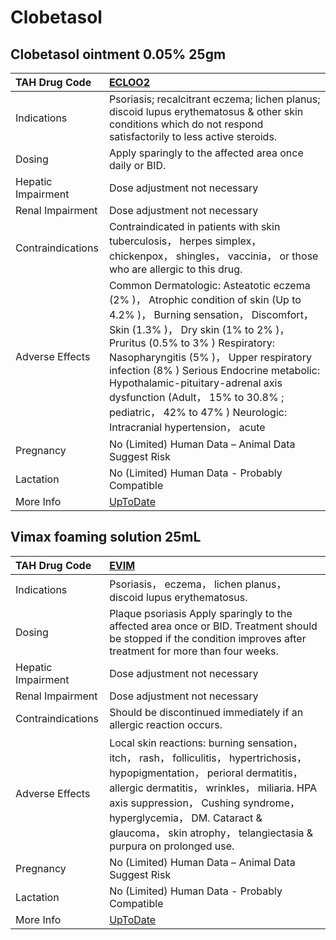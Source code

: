 # Clobetasol

## Clobetasol ointment 0.05% 25gm

| TAH Drug Code      | [ECLOO2](https://www.tahsda.org.tw/drugs/hissearch.php?drug_code=ECLOO2)                                                                                                                                                                                                                                                                                                                                                                   |
|:-------------------|:-------------------------------------------------------------------------------------------------------------------------------------------------------------------------------------------------------------------------------------------------------------------------------------------------------------------------------------------------------------------------------------------------------------------------------------------|
| Indications        | Psoriasis; recalcitrant eczema; lichen planus; discoid lupus erythematosus & other skin conditions which do not respond satisfactorily to less active steroids.                                                                                                                                                                                                                                                                            |
| Dosing             | Apply sparingly to the affected area once daily or BID.                                                                                                                                                                                                                                                                                                                                                                                    |
| Hepatic Impairment | Dose adjustment not necessary                                                                                                                                                                                                                                                                                                                                                                                                              |
| Renal Impairment   | Dose adjustment not necessary                                                                                                                                                                                                                                                                                                                                                                                                              |
| Contraindications  | Contraindicated in patients with skin tuberculosis， herpes simplex， chickenpox， shingles， vaccinia， or those who are allergic to this drug.                                                                                                                                                                                                                                                                                           |
| Adverse Effects    | Common Dermatologic: Asteatotic eczema (2% )， Atrophic condition of skin (Up to 4.2% )， Burning sensation， Discomfort， Skin (1.3% )， Dry skin (1% to 2% )， Pruritus (0.5% to 3% ) Respiratory: Nasopharyngitis (5% )， Upper respiratory infection (8% ) Serious Endocrine metabolic: Hypothalamic-pituitary-adrenal axis dysfunction (Adult， 15% to 30.8% ; pediatric， 42% to 47% ) Neurologic: Intracranial hypertension， acute |
| Pregnancy          | No (Limited) Human Data – Animal Data Suggest Risk                                                                                                                                                                                                                                                                                                                                                                                         |
| Lactation          | No (Limited) Human Data - Probably Compatible                                                                                                                                                                                                                                                                                                                                                                                              |
| More Info          | [UpToDate](https://www.uptodate.com/contents/clobetasol-drug-information)                                                                                                                                                                                                                                                                                                                                                                  |

## Vimax foaming solution 25mL

| TAH Drug Code      | [EVIM](https://www.tahsda.org.tw/drugs/hissearch.php?drug_code=EVIM)                                                                                                                                                                                                                                                      |
|:-------------------|:--------------------------------------------------------------------------------------------------------------------------------------------------------------------------------------------------------------------------------------------------------------------------------------------------------------------------|
| Indications        | Psoriasis， eczema， lichen planus， discoid lupus erythematosus.                                                                                                                                                                                                                                                         |
| Dosing             | Plaque psoriasis Apply sparingly to the affected area once or BID. Treatment should be stopped if the condition improves after treatment for more than four weeks.                                                                                                                                                        |
| Hepatic Impairment | Dose adjustment not necessary                                                                                                                                                                                                                                                                                             |
| Renal Impairment   | Dose adjustment not necessary                                                                                                                                                                                                                                                                                             |
| Contraindications  | Should be discontinued immediately if an allergic reaction occurs.                                                                                                                                                                                                                                                        |
| Adverse Effects    | Local skin reactions: burning sensation， itch， rash， folliculitis， hypertrichosis， hypopigmentation， perioral dermatitis， allergic dermatitis， wrinkles， miliaria. HPA axis suppression， Cushing syndrome， hyperglycemia， DM. Cataract & glaucoma， skin atrophy， telangiectasia & purpura on prolonged use. |
| Pregnancy          | No (Limited) Human Data – Animal Data Suggest Risk                                                                                                                                                                                                                                                                        |
| Lactation          | No (Limited) Human Data - Probably Compatible                                                                                                                                                                                                                                                                             |
| More Info          | [UpToDate](https://www.uptodate.com/contents/clobetasol-drug-information)                                                                                                                                                                                                                                                 |

